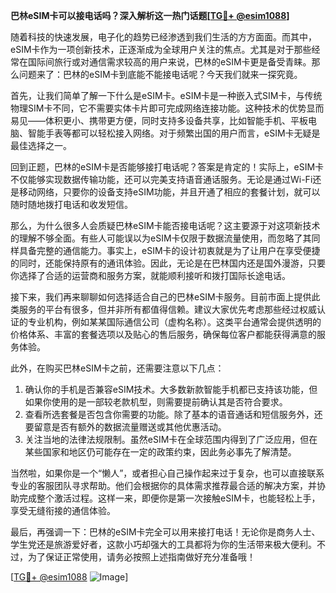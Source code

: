 **巴林eSIM卡可以接电话吗？深入解析这一热门话题[[TG💪+ @esim1088](https://t.me/s/esim1088)]**

随着科技的快速发展，电子化的趋势已经渗透到我们生活的方方面面。而其中，eSIM卡作为一项创新技术，正逐渐成为全球用户关注的焦点。尤其是对于那些经常在国际间旅行或对通信需求较高的用户来说，巴林的eSIM卡更是备受青睐。那么问题来了：巴林的eSIM卡到底能不能接电话呢？今天我们就来一探究竟。

首先，让我们简单了解一下什么是eSIM卡。eSIM卡是一种嵌入式SIM卡，与传统物理SIM卡不同，它不需要实体卡片即可完成网络连接功能。这种技术的优势显而易见——体积更小、携带更方便，同时支持多设备共享，比如智能手机、平板电脑、智能手表等都可以轻松接入网络。对于频繁出国的用户而言，eSIM卡无疑是最佳选择之一。

回到正题，巴林的eSIM卡是否能够接打电话呢？答案是肯定的！实际上，eSIM卡不仅能够实现数据传输功能，还可以完美支持语音通话服务。无论是通过Wi-Fi还是移动网络，只要你的设备支持eSIM功能，并且开通了相应的套餐计划，就可以随时随地拨打电话和收发短信。

那么，为什么很多人会质疑巴林eSIM卡能否接电话呢？这主要源于对这项新技术的理解不够全面。有些人可能误以为eSIM卡仅限于数据流量使用，而忽略了其同样具备完整的通信能力。事实上，eSIM卡的设计初衷就是为了让用户在享受便捷的同时，还能保持原有的通讯体验。因此，无论是在巴林国内还是国外漫游，只要你选择了合适的运营商和服务方案，就能顺利接听和拨打国际长途电话。

接下来，我们再来聊聊如何选择适合自己的巴林eSIM卡服务。目前市面上提供此类服务的平台有很多，但并非所有都值得信赖。建议大家优先考虑那些经过权威认证的专业机构，例如某某国际通信公司（虚构名称）。这类平台通常会提供透明的价格体系、丰富的套餐选项以及贴心的售后服务，确保每位客户都能获得满意的服务体验。

此外，在购买巴林eSIM卡之前，还需要注意以下几点：
1. 确认你的手机是否兼容eSIM技术。大多数新款智能手机都已支持该功能，但如果你使用的是一部较老款机型，则需要提前确认其是否符合要求。
2. 查看所选套餐是否包含你需要的功能。除了基本的语音通话和短信服务外，还要留意是否有额外的数据流量赠送或其他优惠活动。
3. 关注当地的法律法规限制。虽然eSIM卡在全球范围内得到了广泛应用，但在某些国家和地区仍可能存在一定的政策约束，因此务必事先了解清楚。

当然啦，如果你是一个“懒人”，或者担心自己操作起来过于复杂，也可以直接联系专业的客服团队寻求帮助。他们会根据你的具体需求推荐最合适的解决方案，并协助完成整个激活过程。这样一来，即便你是第一次接触eSIM卡，也能轻松上手，享受无缝衔接的通信体验。

最后，再强调一下：巴林的eSIM卡完全可以用来接打电话！无论你是商务人士、学生党还是旅游爱好者，这款小巧却强大的工具都将为你的生活带来极大便利。不过，为了保证正常使用，请务必按照上述指南做好充分准备哦！

[[TG💪+ @esim1088](https://t.me/s/esim1088) ![Image](https://i.postimg.cc/4NQfJmqS/Snipaste-2025-05-13-00-14-12.png)]